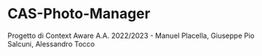 # CAS-Photo-Manager
Progetto di Context Aware A.A. 2022/2023 - Manuel Placella, Giuseppe Pio Salcuni, Alessandro Tocco

